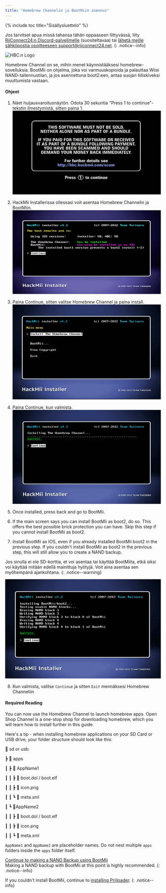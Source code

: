 ```yaml
---
title: "Homebrew Channelin ja BootMiin asennus"
---
```


{% include toc title="Sisällysluettelo" %}

Jos tarvitset apua missä tahansa tähän oppaaseen liittyvässä, liity [RiiConnect24:n Discord-palvelimelle](https://discord.gg/rc24) (suositeltavaa) tai [ lähetä meille sähköpostia osoitteeseen support@riiconnect24.net](mailto:support@riiconnect24.net).
{: .notice--info}

![HBC:n Logo](/images/hbc.png)

Homebrew Channel on se, mihin menet käynnistääksesi homebrew-sovelluksia. BootMii on ohjelma, joka voi varmuuskopioida ja palauttaa Wiisi NAND-tallennustilan, ja jos asennettuna boot2:een, antaa suojan tiiliskiveksi muuttumista vastaan.

#### Ohjeet

1. Näet huijausvaroitusnäytön. Odota 30 sekuntia "Press 1 to continue"-tekstin ilmestymistä, sitten paina 1. ![Scam Screen](/images/Wii/ScamScreen.png)

2. HackMii Installerissa ollessasi voit asentaa Homebrew Channelin ja BootMiin. ![Results](/images/Wii/Results.png)

3. Paina Continue, sitten valitse Homebrew Channel ja paina install. ![Install the Homebrew Channel](/images/Wii/InstallHomebrewChannel.png)

4. Paina Continue, kun valmista. ![Success Installing the Homebrew Channel](/images/Wii/SuccessHBC.png)

5. Once installed, press back and go to BootMii.
6. If the main screen says you can install BootMii as boot2, do so. This offers the best possible brick protection you can have. Skip this step if you cannot install BootMii as boot2.
7. Install BootMii as IOS, even if you already installed BootMii boot2 in the previous step. If you couldn't install BootMii as boot2 in the previous step, this will still allow you to create a NAND backup.

Jos sinulla ei ole SD-korttia, et voi asentaa tai käyttää BootMiita, etkä siksi voi käyttää mitään edellä mainittuja hyötyjä. Voit aina asentaa sen myöhempänä ajankohtana.
{: .notice--warning}

![BootMii Installation](/images/Wii/InstallBootMii.png)

8. Kun valmista, valitse `Continue` ja sitten `Exit` mennäksesi Homebrew Channeliin

#### Required Reading

You can now use the Homebrew Channel to launch homebrew apps. Open Shop Channel is a one-stop shop for downloading homebrew, which you will learn how to install further in this guide.

Here's a tip - when installing homebrew applications on your SD Card or USB drive, your folder structure should look like this:

💾 sd or usb:

┣ 📂 apps

┃ ┣ 📂 AppName1

┃ ┃ ┣ 📄 boot.dol / boot.elf

┃ ┃ ┣ 📄 icon.png

┃ ┃ ┗ 📄 meta.xml

┃ ┗ 📂AppName2

┃ ┃ ┣ 📄 boot.dol / boot.elf

┃ ┃ ┣ 📄 icon.png

┃ ┃ ┗ 📄 meta.xml

`AppName1` and `AppName2` are placeholder names. Do not nest multiple `apps` folders inside the `apps` folder itself.

[Continue to making a NAND Backup using BootMii](bootmii)<br> Making a NAND backup with BootMii at this point is highly recommended.
{: .notice--info}

If you couldn't install BootMii, continue to [installing Priiloader](priiloader).
{: .notice--info}
